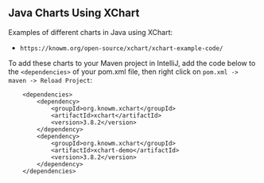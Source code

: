 ## Java Charts Using XChart

Examples of different charts in Java using XChart:

   * `https://knowm.org/open-source/xchart/xchart-example-code/`

To add these charts to your Maven project in IntelliJ,
add the code below to the `<dependencies>` of your pom.xml file, then
right click on `pom.xml -> maven -> Reload Project`:
```
    <dependencies>
        <dependency>
            <groupId>org.knowm.xchart</groupId>
            <artifactId>xchart</artifactId>
            <version>3.8.2</version>
        </dependency>
        <dependency>
            <groupId>org.knowm.xchart</groupId>
            <artifactId>xchart-demo</artifactId>
            <version>3.8.2</version>
        </dependency>
    </dependencies>
```